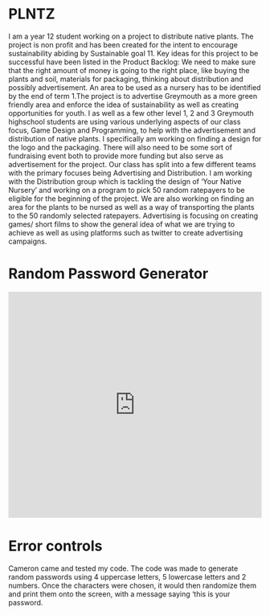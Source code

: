 # PLNTZ

I am a year 12 student working on a project to distribute native plants. The project is non profit and has been created for the intent to encourage sustainability abiding by Sustainable goal 11. Key ideas for this project to be successful have been listed in the Product Backlog: We need to make sure that the right amount of money is going to the right place, like buying the plants and soil, materials for packaging, thinking about distribution and possibly advertisement. An area to be used as a nursery has to be identified by the end of term 1.The project is to advertise Greymouth as a more green friendly area and enforce the idea of sustainability as well as creating opportunities for youth. I as well as a few other level 1, 2 and 3 Greymouth highschool students are using various underlying aspects of our class focus, Game Design and Programming, to help with the advertisement and distribution of native plants. I specifically am working on finding a design for the logo and the packaging. There will also need to be some sort of fundraising event both to provide more funding but also serve as advertisement for the project. Our class has split into a few different teams with the primary focuses being Advertising and Distribution. I am working with the Distribution group which is tackling the design of ‘Your Native Nursery’ and working on a program to pick 50 random ratepayers to be eligible for the beginning of the project. We are also working on finding an area for the plants to be nursed as well as a way of transporting the plants to the 50 randomly selected ratepayers. Advertising is focusing on creating games/ short films to show the general idea of what we are trying to achieve as well as using platforms such as twitter to create advertising campaigns.  

# Random Password Generator

<iframe src="https://trinket.io/embed/python/49d68cce93" width="100%" height="450" frameborder="0" marginwidth="0" marginheight="0" allowfullscreen></iframe>

# Error controls
Cameron came and tested my code. The code was made to generate random passwords using 4 uppercase letters, 5 lowercase letters and 2 numbers. Once the characters were chosen, it would then randomize them and print them onto the screen, with a message saying ‘this is your password.

